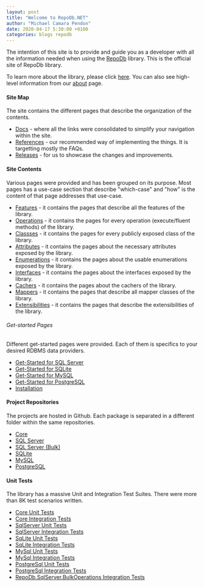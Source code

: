 ```yaml
---
layout: post
title: "Welcome to RepoDb.NET"
author: "Michael Camara Pendon"
date: 2020-04-17 5:30:00 +0100
categories: blogs repodb
---
```


The intention of this site is to provide and guide you as a developer with all the information needed when using the [RepoDb](https://github.com/mikependon/RepoDb) library. This is the official site of RepoDb library.

To learn more about the library, please click [here](/preface). You can also see high-level information from our [about](/about) page.

#### Site Map

The site contains the different pages that describe the organization of the contents.

- [Docs](/docs) - where all the links were consolidated to simplify your navigation within the site.
- [References](/reference/connectionrepository) - our recommended way of implementing the things. It is targetting mostly the FAQs.
- [Releases](/release/core) - for us to showcase the changes and improvements.

#### Site Contents

Various pages were provided and has been grouped on its purpose. Most pages has a use-case section that describe "which-case" and "how" is the content of that page addresses that use-case.

- [Features](/feature/batchoperations) - it contains the pages that describe all the features of the library.
- [Operations](/operation/average) - it contains the pages for every operation (execute/fluent methods) of the library.
- [Classses](/class/basedbsetting) - it contains the pages for every publicly exposed class of the library.
- [Attributes](/enumeration/identity) - it contains the pages about the necessary attributes exposed by the library.
- [Enumerations](/attribute/enumerations) - it contains the pages about the usable enumerations exposed by the library.
- [Interfaces](/interface/icache) - it contains the pages about the interfaces exposed by the library.
- [Cachers](/interface/icache) - it contains the pages about the cachers of the library.
- [Mappers](/mapper/classmapper) - it contains the pages that describe all mapper classes of the library.
- [Extensibilities](/extensibility/averagetyperesolver) - it contains the pages that describe the extensibilities of the library.

###### Get-started Pages

Different get-started pages were provided. Each of them is specifics to your desired RDBMS data providers.

- [Get-Started for SQL Server](tutorial/get-started-sqlserver)
- [Get-Started for SQLite](/tutorial/get-started-sqlite)
- [Get-Started for MySQL](/tutorial/get-started-mysql)
- [Get-Started for PostgreSQL](/tutorial/get-started-postgresql)
- [Installation](/tutorial/installation)

#### Project Repositories

The projects are hosted in Github. Each package is separated in a different folder within the same repositories.

- [Core](https://github.com/mikependon/RepoDb/tree/master/RepoDb.Core)
- [SQL Server](https://github.com/mikependon/RepoDb/tree/master/RepoDb.SqlServer)
- [SQL Server (Bulk)](https://github.com/mikependon/RepoDb/tree/master/RepoDb.Extensions/RepoDb.SqlServer.BulkOperations)
- [SQLite](https://github.com/mikependon/RepoDb/tree/master/RepoDb.SqLite)
- [MySQL](https://github.com/mikependon/RepoDb/tree/master/RepoDb.MySql)
- [PostgreSQL](https://github.com/mikependon/RepoDb/tree/master/RepoDb.PostgreSql)

#### Unit Tests

The library has a massive Unit and Integration Test Suites. There were more than 8K test scenarios written.

- [Core Unit Tests](https://github.com/mikependon/RepoDb/tree/master/RepoDb.Core/RepoDb.Tests/RepoDb.UnitTests)
- [Core Integration Tests](https://github.com/mikependon/RepoDb/tree/master/RepoDb.Core/RepoDb.Tests/RepoDb.IntegrationTests)
- [SqlServer Unit Tests](https://github.com/mikependon/RepoDb/tree/master/RepoDb.SqlServer/RepoDb.SqlServer.UnitTests)
- [SqlServer Integration Tests](https://github.com/mikependon/RepoDb/tree/master/RepoDb.SqlServer/RepoDb.SqlServer.IntegrationTests)
- [SqLite Unit Tests](https://github.com/mikependon/RepoDb/tree/master/RepoDb.SqLite/RepoDb.SqLite.UnitTests)
- [SqLite Integration Tests](https://github.com/mikependon/RepoDb/tree/master/RepoDb.SqLite/RepoDb.SqLite.IntegrationTests)
- [MySql Unit Tests](https://github.com/mikependon/RepoDb/tree/master/RepoDb.MySql/RepoDb.MySql.UnitTests)
- [MySql Integration Tests](https://github.com/mikependon/RepoDb/tree/master/RepoDb.MySql/RepoDb.MySql.IntegrationTests)
- [PostgreSql Unit Tests](https://github.com/mikependon/RepoDb/tree/master/RepoDb.PostgreSql/RepoDb.PostgreSql.UnitTests)
- [PostgreSql Integration Tests](https://github.com/mikependon/RepoDb/tree/master/RepoDb.PostgreSql/RepoDb.PostgreSql.IntegrationTests)
- [RepoDb.SqlServer.BulkOperations Integration Tests](https://github.com/mikependon/RepoDb/tree/master/RepoDb.Extensions/RepoDb.SqlServer.BulkOperations/RepoDb.SqlServer.BulkOperations.IntegrationTests)
